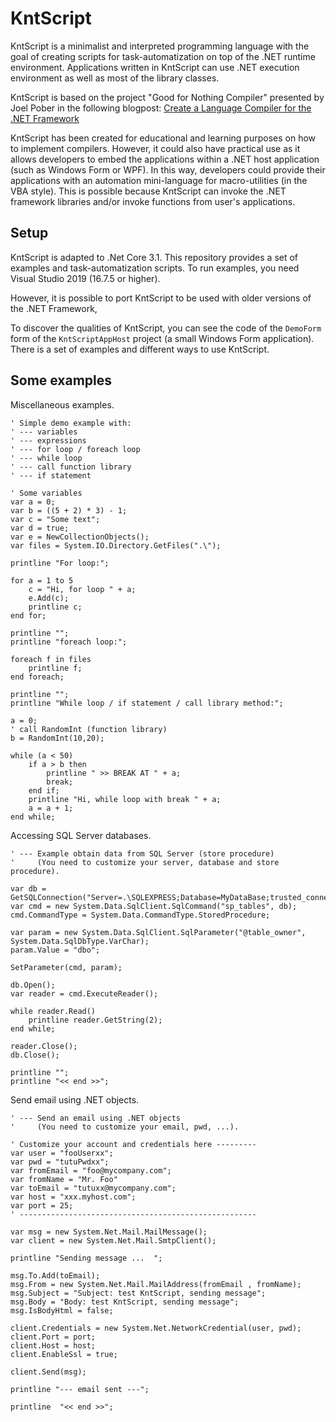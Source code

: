 # KntScript


KntScript is a minimalist and interpreted programming language with the goal of creating scripts for task-automatization on top of the .NET runtime environment. Applications written in KntScript can use .NET execution environment as well as most of the library classes. 

KntScript is based on the project "Good for Nothing Compiler" presented by Joel Pober in the following blogpost: [Create a Language Compiler for the .NET Framework](https://docs.microsoft.com/en-us/archive/msdn-magazine/2008/february/create-a-language-compiler-for-the-net-framework-using-csharp)

KntScript has been created for educational and learning purposes on how to implement compilers. However,  it could also have practical use as it allows developers to embed the applications within a .NET host application (such as Windows Form or WPF). In this way, developers could provide their applications with an automation mini-language for macro-utilities (in the VBA style). This is possible because KntScript can invoke the .NET framework libraries and/or invoke functions from user's applications.

## Setup

KntScript is adapted to .Net Core 3.1.  This repository provides a set of examples and task-automatization scripts. To run examples, you need  Visual Studio 2019 (16.7.5 or higher). 

However, it is possible to port KntScript to be used with older versions of the .NET Framework, 

To discover the qualities of KntScript, you can see the code of the `DemoForm` form of the `KntScriptAppHost` project (a small Windows Form application). There is a set of examples and different ways to use KntScript.

## Some examples

Miscellaneous examples.

```
' Simple demo example with:
' --- variables
' --- expressions
' --- for loop / foreach loop
' --- while loop
' --- call function library
' --- if statement

' Some variables
var a = 0;
var b = ((5 + 2) * 3) - 1; 
var c = "Some text";
var d = true;
var e = NewCollectionObjects();
var files = System.IO.Directory.GetFiles(".\");

printline "For loop:";

for a = 1 to 5
    c = "Hi, for loop " + a;    
    e.Add(c);
    printline c;
end for;

printline "";
printline "foreach loop:";

foreach f in files
	printline f;
end foreach;

printline "";
printline "While loop / if statement / call library method:";

a = 0;
' call RandomInt (function library)
b = RandomInt(10,20);

while (a < 50)
    if a > b then
        printline " >> BREAK AT " + a;
        break;
    end if;
    printline "Hi, while loop with break " + a;
    a = a + 1;
end while;
```

Accessing SQL Server databases.

```
' --- Example obtain data from SQL Server (store procedure)
'     (You need to customize your server, database and store procedure).

var db = GetSQLConnection("Server=.\SQLEXPRESS;Database=MyDataBase;trusted_connection=Yes");
var cmd = new System.Data.SqlClient.SqlCommand("sp_tables", db);
cmd.CommandType = System.Data.CommandType.StoredProcedure;

var param = new System.Data.SqlClient.SqlParameter("@table_owner", System.Data.SqlDbType.VarChar);
param.Value = "dbo";

SetParameter(cmd, param);

db.Open();
var reader = cmd.ExecuteReader();

while reader.Read()                        
	printline reader.GetString(2);
end while;

reader.Close();
db.Close();

printline "";		
printline "<< end >>";
```

Send email using .NET objects.

```
' --- Send an email using .NET objects
'     (You need to customize your email, pwd, ...).

' Customize your account and credentials here ---------
var user = "fooUserxx";
var pwd = "tutuPwdxx";
var fromEmail = "foo@mycompany.com";
var fromName = "Mr. Foo"
var toEmail = "tutuxx@mycompany.com";
var host = "xxx.myhost.com";
var port = 25;
' -----------------------------------------------------

var msg = new System.Net.Mail.MailMessage(); 
var client = new System.Net.Mail.SmtpClient(); 

printline "Sending message ...  ";

msg.To.Add(toEmail);
msg.From = new System.Net.Mail.MailAddress(fromEmail , fromName); 
msg.Subject = "Subject: test KntScript, sending message"; 
msg.Body = "Body: test KntScript, sending message"; 
msg.IsBodyHtml = false;              

client.Credentials = new System.Net.NetworkCredential(user, pwd);
client.Port = port;
client.Host = host;
client.EnableSsl = true;

client.Send(msg);            

printline "--- email sent ---";

printline  "<< end >>";
```

